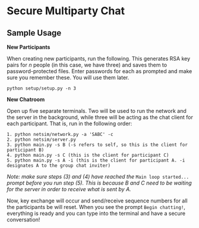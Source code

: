 # Secure Multiparty Chat

## Sample Usage

**New Participants**

When creating new participants, run the following. This generates RSA key pairs for *n* people (in this case, we have three) and saves them to password-protected files. Enter passwords for each as prompted and make sure you remember these. You will use them later. 
```
python setup/setup.py -n 3
```

**New Chatroom**

Open up five separate terminals. Two will be used to run the network and the server in the background, while three will be acting as the chat client for each participant. That is, run in the following order:
```
1. python netsim/network.py -a 'SABC' -c 
2. python netsim/server.py
3. python main.py -s B (-s refers to self, so this is the client for participant B)
4. python main.py -s C (this is the client for participant C)
5. python main.py -s A -i (this is the client for participant A. -i designates A to the group chat inviter)
```
*Note: make sure steps (3) and (4) have reached the* ```Main loop started...``` *prompt before you run step (5). This is because B and C need to be waiting for the server in order to receive what is sent by A.*

Now, key exchange will occur and send/receive sequence numbers for all the participants be will reset. When you see the prompt ```Begin chatting!```, everything is ready and you can type into the terminal and have a secure conversation!
